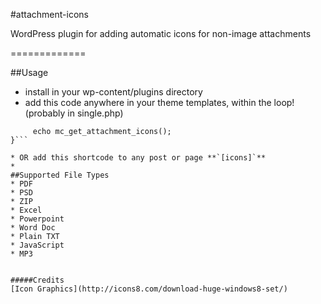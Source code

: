 #attachment-icons

WordPress plugin for adding automatic icons for non-image attachments

=============

##Usage
* install in your wp-content/plugins directory
* add this code anywhere in your theme templates, within the loop! (probably in single.php)
```if(function_exists('mc_get_attachment_icons')){
     echo mc_get_attachment_icons();
}```

* OR add this shortcode to any post or page **`[icons]`**
* 
##Supported File Types
* PDF
* PSD
* ZIP
* Excel
* Powerpoint
* Word Doc
* Plain TXT
* JavaScript
* MP3


#####Credits
[Icon Graphics](http://icons8.com/download-huge-windows8-set/)
